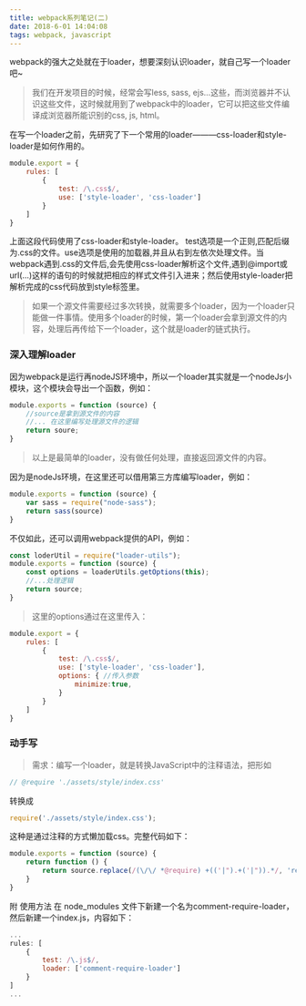 ```yaml
---
title: webpack系列笔记(二)
date: 2018-6-01 14:04:08
tags: webpack, javascript
---
```

webpack的强大之处就在于loader，想要深刻认识loader，就自己写一个loader吧~

<!-- more -->

>我们在开发项目的时候，经常会写less, sass, ejs...这些，而浏览器并不认识这些文件，这时候就用到了webpack中的loader，它可以把这些文件编译成浏览器所能识别的css, js, html。

在写一个loader之前，先研究了下一个常用的loader———css-loader和style-loader是如何作用的。

```js
module.export = {
    rules: [
        {
            test: /\.css$/,
            use: ['style-loader', 'css-loader']
        }
    ]
}
```

上面这段代码使用了css-loader和style-loader。 test选项是一个正则,匹配后缀为.css的文件。use选项是使用的加载器,并且从右到左依次处理文件。当webpack遇到.css的文件后,会先使用css-loader解析这个文件,遇到@import或url(...)这样的语句的时候就把相应的样式文件引入进来；然后使用style-loader把解析完成的css代码放到style标签里。

> 如果一个源文件需要经过多次转换，就需要多个loader，因为一个loader只能做一件事情。使用多个loader的时候，第一个loader会拿到源文件的内容，处理后再传给下一个loader，这个就是loader的链式执行。

### 深入理解loader

因为webpack是运行再nodeJS环境中，所以一个loader其实就是一个nodeJs小模块，这个模块会导出一个函数，例如：
```js
module.exports = function (source) {
    //source是拿到源文件的内容
    //... 在这里编写处理源文件的逻辑
    return soure;
} 
```

> 以上是最简单的loader，没有做任何处理，直接返回源文件的内容。

因为是nodeJs环境，在这里还可以借用第三方库编写loader，例如：
```js
module.exports = function (source) {
    var sass = require("node-sass");
    return sass(source)
}
```
不仅如此，还可以调用webpack提供的API，例如：
```js
const loderUtil = require("loader-utils");
module.exports = function (source) {
    const options = loaderUtils.getOptions(this);
    //...处理逻辑
    return source;
}
```

> 这里的options通过在这里传入：
```js
module.export = {
    rules: [
        {
            test: /\.css$/,
            use: ['style-loader', 'css-loader'],
            options: { //传入参数
                minimize:true, 
            }
        }
    ]
}
```

### 动手写

> 需求：编写一个loader，就是转换JavaScript中的注释语法，把形如
```js
// @require './assets/style/index.css'
```
转换成
```js
require('./assets/style/index.css');
```
这种是通过注释的方式懒加载css。完整代码如下：
```js
module.exports = function (source) {
    return function () {
        return source.replace(/(\/\/ *@require) +(('|").+('|")).*/, 'require($2);');
    }
}
```
附 使用方法
在 node_modules 文件下新建一个名为comment-require-loader，然后新建一个index.js，内容如下：
```js
...
rules: [
    {
        test: /\.js$/,
        loader: ['comment-require-loader']
    }
]
...
```




